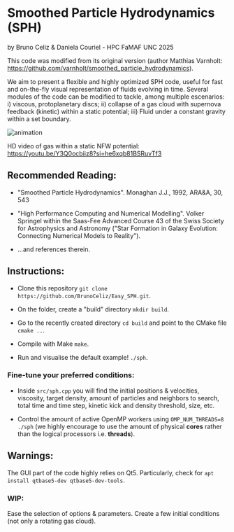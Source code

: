 # Smoothed Particle Hydrodynamics (SPH)
by Bruno Celiz & Daniela Couriel - HPC FaMAF UNC 2025

This code was modified from its original version (author Matthias Varnholt: https://github.com/varnholt/smoothed_particle_hydrodynamics).

We aim to present a flexible and highly optimized SPH code, useful for fast and on-the-fly visual representation of fluids evolving in time. Several modules of the code can be modified to tackle, among multiple escenarios: i) viscous, protoplanetary discs; ii) collapse of a gas cloud with supernova feedback (kinetic) within a static potential; iii) Fluid under a constant gravity within a set boundary.

![animation](SPH_example.gif)

HD video of gas within a static NFW potential: https://youtu.be/Y3Q0ocbiiz8?si=he6xqb81BSRuvTf3

## Recommended Reading:

* "Smoothed Particle Hydrodynamics". Monaghan J.J., 1992, ARA&A, 30, 543

* "High Performance Computing and Numerical Modelling". Volker Springel within the Saas-Fee Advanced Course 43 of the Swiss Society for Astrophysics and Astronomy ("Star Formation in Galaxy Evolution: Connecting Numerical Models to Reality").

* ...and references therein.

## Instructions:

* Clone this repository `git clone https://github.com/BrunoCeliz/Easy_SPH.git`.

* On the folder, create a "build" directory `mkdir build`.

* Go to the recently created directory `cd build` and point to the CMake file `cmake ..`.

* Compile with Make `make`.

* Run and visualise the default example! `./sph`.

### Fine-tune your preferred conditions:

* Inside `src/sph.cpp` you will find the initial positions & velocities, viscosity, target density, amount of particles and neighbors to search, total time and time step, kinetic kick and density threshold, size, etc.

* Control the amount of active OpenMP workers using `OMP_NUM_THREADS=8 ./sph` (we highly encourage to use the amount of physical **cores** rather than the logical processors i.e. **threads**).

## Warnings:

The GUI part of the code highly relies on Qt5. Particularly, check for `apt install qtbase5-dev qtbase5-dev-tools`.

<!-- **If you still found troubles with the installation, try the auxiliary branch `new_CMakeQt`.** -->

### WIP:

Ease the selection of options & parameters. Create a few initial conditions (not only a rotating gas cloud).
